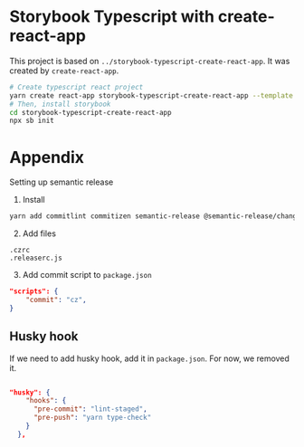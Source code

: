 # Storybook Typescript with create-react-app

This project is based on `../storybook-typescript-create-react-app`. It was created by `create-react-app`.

```bash
# Create typescript react project
yarn create react-app storybook-typescript-create-react-app --template typescript
# Then, install storybook
cd storybook-typescript-create-react-app
npx sb init
```

# Appendix

Setting up semantic release

1. Install

```bash
yarn add commitlint commitizen semantic-release @semantic-release/changelog @semantic-release/git -D
```

2. Add files

```
.czrc
.releaserc.js
```

3. Add commit script to `package.json`

```json
"scripts": {
    "commit": "cz",
}
```

## Husky hook

If we need to add husky hook, add it in `package.json`. For now, we removed it.

```json

"husky": {
    "hooks": {
      "pre-commit": "lint-staged",
      "pre-push": "yarn type-check"
    }
  },
```
